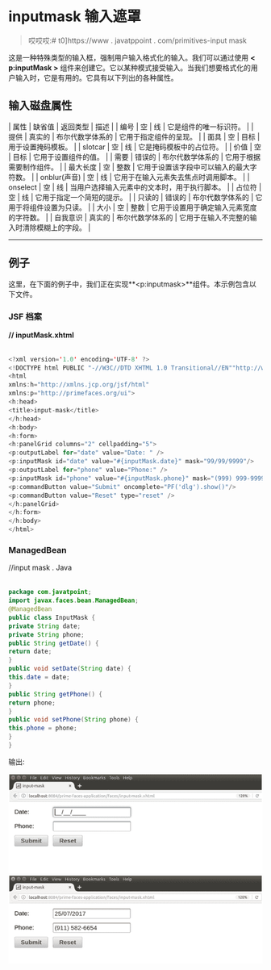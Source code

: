 # inputmask 输入遮罩

> 哎哎哎:# t0]https://www . javatppoint . com/primitives-input mask

这是一种特殊类型的输入框，强制用户输入格式化的输入。我们可以通过使用 **< p:inputMask >** 组件来创建它。它以某种模式接受输入。当我们想要格式化的用户输入时，它是有用的。它具有以下列出的各种属性。

## 输入磁盘属性

| 属性 | 缺省值 | 返回类型 | 描述 |
| 编号 | 空 | 线 | 它是组件的唯一标识符。 |
| 提供 | 真实的 | 布尔代数学体系的 | 它用于指定组件的呈现。 |
| 面具 | 空 | 目标 | 用于设置掩码模板。 |
| slotcar | 空 | 线 | 它是掩码模板中的占位符。 |
| 价值 | 空 | 目标 | 它用于设置组件的值。 |
| 需要 | 错误的 | 布尔代数学体系的 | 它用于根据需要制作组件。 |
| 最大长度 | 空 | 整数 | 它用于设置该字段中可以输入的最大字符数。 |
| onblur(声音) | 空 | 线 | 它用于在输入元素失去焦点时调用脚本。 |
| onselect | 空 | 线 | 当用户选择输入元素中的文本时，用于执行脚本。 |
| 占位符 | 空 | 线 | 它用于指定一个简短的提示。 |
| 只读的 | 错误的 | 布尔代数学体系的 | 它用于将组件设置为只读。 |
| 大小 | 空 | 整数 | 它用于设置用于确定输入元素宽度的字符数。 |
| 自我意识 | 真实的 | 布尔代数学体系的 | 它用于在输入不完整的输入时清除模糊上的字段。 |

* * *

## 例子

这里，在下面的例子中，我们正在实现**<p:inputmask>**组件。本示例包含以下文件。

### JSF 档案

**// inputMask.xhtml**

```java

<?xml version='1.0' encoding='UTF-8' ?>
<!DOCTYPE html PUBLIC "-//W3C//DTD XHTML 1.0 Transitional//EN""http://www.w3.org/TR/xhtml1/DTD/xhtml1-transitional.dtd">
<html 
xmlns:h="http://xmlns.jcp.org/jsf/html"
xmlns:p="http://primefaces.org/ui">
<h:head>
<title>input-mask</title>
</h:head>
<h:body>
<h:form>
<h:panelGrid columns="2" cellpadding="5">
<p:outputLabel for="date" value="Date: " />
<p:inputMask id="date" value="#{inputMask.date}" mask="99/99/9999"/>
<p:outputLabel for="phone" value="Phone:" />
<p:inputMask id="phone" value="#{inputMask.phone}" mask="(999) 999-9999"/>
<p:commandButton value="Submit" oncomplete="PF('dlg').show()"/>
<p:commandButton value="Reset" type="reset" />
</h:panelGrid>
</h:form>
</h:body>
</html>

```

### ManagedBean

//input mask . Java

```java

package com.javatpoint;
import javax.faces.bean.ManagedBean;
@ManagedBean
public class InputMask {
private String date;
private String phone;
public String getDate() {
return date;
}
public void setDate(String date) {
this.date = date;
}
public String getPhone() {
return phone;
}
public void setPhone(String phone) {
this.phone = phone;
}
}

```

输出:

![Primefaces Inputmask 1](img/4f03e709cc2374082ff7d745ff5438a3.png)
![Primefaces Inputmask 2](img/ba0697a42bf11e8d90f920c4d13c8640.png)